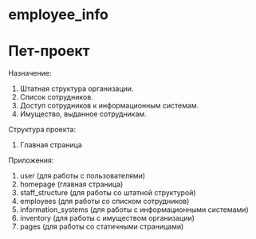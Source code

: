 # employee_info
# Пет-проект
Назначение:
1. Штатная структура организации.
2. Список сотрудников.
3. Доступ сотрудников к информационным системам.
4. Имущество, выданное сотрудникам.

Структура проекта:
1. Главная страница

Приложения:
1. user (для работы с пользователями)
2. homepage (главная страница)
3. staff_structure (для работы со штатной структурой)
4. employees (для работы со списком сотрудников)
5. information_systems (для работы с информационными системами)
6. inventory (для работы с имуществом организации)
7. pages (для работы со статичными страницами)